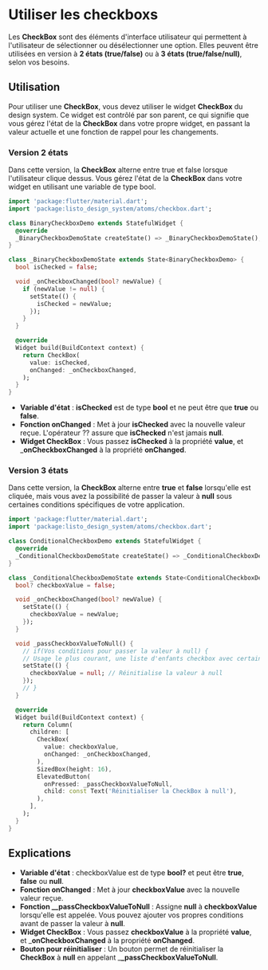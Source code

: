 # Utiliser les checkboxs

Les **CheckBox** sont des éléments d'interface utilisateur qui permettent à l'utilisateur de sélectionner ou désélectionner une option. Elles peuvent être utilisées en version à **2 états (true/false)** ou à **3 états (true/false/null)**, selon vos besoins.

## Utilisation

Pour utiliser une **CheckBox**, vous devez utiliser le widget **CheckBox** du design system. Ce widget est contrôlé par son parent, ce qui signifie que vous gérez l'état de la **CheckBox** dans votre propre widget, en passant la valeur actuelle et une fonction de rappel pour les changements.
### Version 2 états

Dans cette version, la **CheckBox** alterne entre true et false lorsque l'utilisateur clique dessus. Vous gérez l'état de la **CheckBox** dans votre widget en utilisant une variable de type bool.
```dart
import 'package:flutter/material.dart';
import 'package:listo_design_system/atoms/checkbox.dart';

class BinaryCheckboxDemo extends StatefulWidget {
  @override
  _BinaryCheckboxDemoState createState() => _BinaryCheckboxDemoState();
}

class _BinaryCheckboxDemoState extends State<BinaryCheckboxDemo> {
  bool isChecked = false;

  void _onCheckboxChanged(bool? newValue) {
    if (newValue != null) {
      setState(() {
        isChecked = newValue;
      });
    }
  }

  @override
  Widget build(BuildContext context) {
    return CheckBox(
      value: isChecked,
      onChanged: _onCheckboxChanged,
    );
  }
}
```
 - **Variable d'état** : **isChecked** est de type **bool** et ne peut être que **true** ou **false**.
 - **Fonction onChanged** : Met à jour **isChecked** avec la nouvelle valeur reçue. L'opérateur ?? assure que **isChecked** n'est jamais **null**.
 - **Widget CheckBox** : Vous passez **isChecked** à la propriété **value**, et _**onCheckboxChanged** à la propriété **onChanged**.
### Version 3 états

Dans cette version, la **CheckBox** alterne entre **true** et **false** lorsqu'elle est cliquée, mais vous avez la possibilité de passer la valeur à **null** sous certaines conditions spécifiques de votre application.

```dart
import 'package:flutter/material.dart';
import 'package:listo_design_system/atoms/checkbox.dart';

class ConditionalCheckboxDemo extends StatefulWidget {
  @override
  _ConditionalCheckboxDemoState createState() => _ConditionalCheckboxDemoState();
}

class _ConditionalCheckboxDemoState extends State<ConditionalCheckboxDemo> {
  bool? checkboxValue = false;

  void _onCheckboxChanged(bool? newValue) {
    setState(() {
      checkboxValue = newValue;
    });
  }

  void _passCheckboxValueToNull() {
    // if(Vos conditions pour passer la valeur à null) {
    // Usage le plus courant, une liste d'enfants checkbox avec certains checkés et d'autres non
    setState(() {
      checkboxValue = null; // Réinitialise la valeur à null
    });
    // }
  }

  @override
  Widget build(BuildContext context) {
    return Column(
      children: [
        CheckBox(
          value: checkboxValue,
          onChanged: _onCheckboxChanged,
        ),
        SizedBox(height: 16),
        ElevatedButton(
          onPressed: _passCheckboxValueToNull,
          child: const Text('Réinitialiser la CheckBox à null'),
        ),
      ],
    );
  }
}
```
## Explications
 - **Variable d'état** : checkboxValue est de type **bool?** et peut être **true**, **false** ou **null**.
 - **Fonction onChanged** : Met à jour **checkboxValue** avec la nouvelle valeur reçue.
 - **Fonction __passCheckboxValueToNull** : Assigne **null** à **checkboxValue** lorsqu'elle est appelée. Vous pouvez ajouter vos propres conditions avant de passer la valeur à **null**.
 - **Widget CheckBox** : Vous passez **checkboxValue** à la propriété **value**, et _**onCheckboxChanged** à la propriété **onChanged**.
 - **Bouton pour réinitialiser** : Un bouton permet de réinitialiser la **CheckBox** à **null** en appelant _**_passCheckboxValueToNull**.